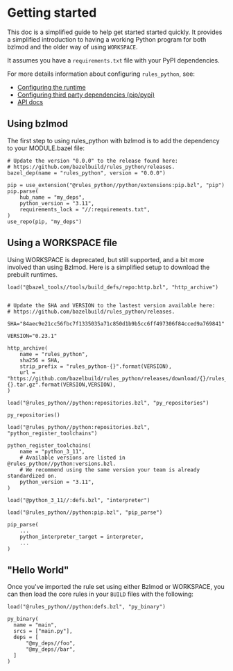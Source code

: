 # Getting started

This doc is a simplified guide to help get started started quickly. It provides
a simplified introduction to having a working Python program for both bzlmod
and the older way of using `WORKSPACE`.

It assumes you have a `requirements.txt` file with your PyPI dependencies.

For more details information about configuring `rules_python`, see:
* [Configuring the runtime](toolchains)
* [Configuring third party dependencies (pip/pypi)](pypi-dependencies)
* [API docs](api/index)

## Using bzlmod

The first step to using rules_python with bzlmod is to add the dependency to
your MODULE.bazel file:

```starlark
# Update the version "0.0.0" to the release found here:
# https://github.com/bazelbuild/rules_python/releases.
bazel_dep(name = "rules_python", version = "0.0.0")

pip = use_extension("@rules_python//python/extensions:pip.bzl", "pip")
pip.parse(
    hub_name = "my_deps",
    python_version = "3.11",
    requirements_lock = "//:requirements.txt",
)
use_repo(pip, "my_deps")
```

## Using a WORKSPACE file

Using WORKSPACE is deprecated, but still supported, and a bit more involved than
using Bzlmod. Here is a simplified setup to download the prebuilt runtimes.

```starlark
load("@bazel_tools//tools/build_defs/repo:http.bzl", "http_archive")


# Update the SHA and VERSION to the lastest version available here:
# https://github.com/bazelbuild/rules_python/releases.

SHA="84aec9e21cc56fbc7f1335035a71c850d1b9b5cc6ff497306f84cced9a769841"

VERSION="0.23.1"

http_archive(
    name = "rules_python",
    sha256 = SHA,
    strip_prefix = "rules_python-{}".format(VERSION),
    url = "https://github.com/bazelbuild/rules_python/releases/download/{}/rules_python-{}.tar.gz".format(VERSION,VERSION),
)

load("@rules_python//python:repositories.bzl", "py_repositories")

py_repositories()

load("@rules_python//python:repositories.bzl", "python_register_toolchains")

python_register_toolchains(
    name = "python_3_11",
    # Available versions are listed in @rules_python//python:versions.bzl.
    # We recommend using the same version your team is already standardized on.
    python_version = "3.11",
)

load("@python_3_11//:defs.bzl", "interpreter")

load("@rules_python//python:pip.bzl", "pip_parse")

pip_parse(
    ...
    python_interpreter_target = interpreter,
    ...
)
```

## "Hello World"

Once you've imported the rule set using either Bzlmod or WORKSPACE, you can then
load the core rules in your `BUILD` files with the following:

```starlark
load("@rules_python//python:defs.bzl", "py_binary")

py_binary(
  name = "main",
  srcs = ["main.py"],
  deps = [
      "@my_deps//foo",
      "@my_deps//bar",
  ]
)
```

